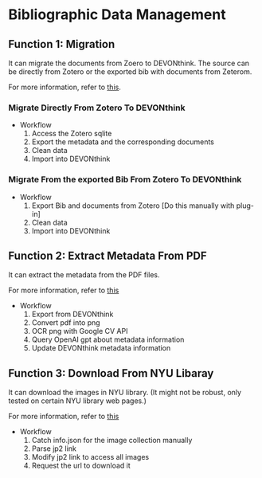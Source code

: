 # Bibliographic Data Management

## Function 1: Migration

It can migrate the documents from Zoero to DEVONthink. The source can be directly from Zotero or the exported bib with documents from Zeterom.

For more information, refer to [this](./migrate/README-Migration.md).

### Migrate Directly From Zotero To DEVONthink

- Workflow
    1. Access the Zotero sqlite
    2. Export the metadata and the corresponding documents
    3. Clean data
    4. Import into DEVONthink

### Migrate From the exported Bib From Zotero To DEVONthink

- Workflow
    1. Export Bib and documents from Zotero [Do this manually with plug-in]
    2. Clean data
    3. Import into DEVONthink

## Function 2: Extract Metadata From PDF

It can extract the metadata from the PDF files.

For more information, refer to [this](./get_metadata/README-GetMetadata.md)

- Workflow
    1. Export from DEVONthink
    2. Convert pdf into png
    3. OCR png with Google CV API
    4. Query OpenAI gpt about metadata information
    5. Update DEVONthink metadata information

## Function 3: Download From NYU Libaray

It can download the images in NYU library. (It might not be robust, only tested on certain NYU library web pages.)

For more information, refer to [this](./download_NYU/README-download_NYU.md)

- Workflow
    1. Catch info.json for the image collection manually
    2. Parse jp2 link
    3. Modify jp2 link to access all images
    4. Request the url to download it
